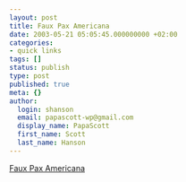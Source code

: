 ```yaml
---
layout: post
title: Faux Pax Americana
date: 2003-05-21 05:05:45.000000000 +02:00
categories:
- quick links
tags: []
status: publish
type: post
published: true
meta: {}
author:
  login: shanson
  email: papascott-wp@gmail.com
  display_name: PapaScott
  first_name: Scott
  last_name: Hanson
---
```

<p><a title="Plenty of troops to win the war, not nearly enough to win the peace" href="http://www.washingtonmonthly.com/features/2003/0306.carter.html">Faux Pax Americana</a></p>
